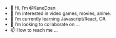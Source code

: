 - 👋 Hi, I’m @KaneDoan
- 👀 I’m interested in video games, movies, anime.
- 🌱 I’m currently learning Javascript/React, C#.
- 💞️ I’m looking to collaborate on ...
- 📫 How to reach me ...

<!---
KaneDoan/KaneDoan is a ✨ special ✨ repository because its `README.md` (this file) appears on your GitHub profile.
You can click the Preview link to take a look at your changes.
--->
